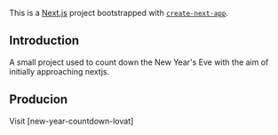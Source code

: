 This is a [Next.js](https://nextjs.org/) project bootstrapped with [`create-next-app`](https://github.com/vercel/next.js/tree/canary/packages/create-next-app).

## Introduction
A small project used to count down the New Year's Eve with the aim of initially approaching nextjs.

## Producion
Visit [new-year-countdown-lovat]